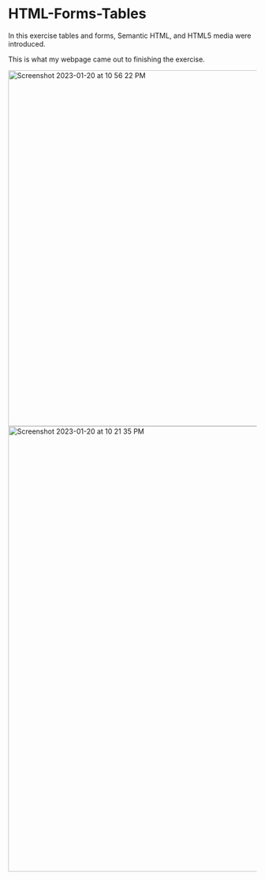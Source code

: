 # HTML-Forms-Tables
In this exercise tables and forms, Semantic HTML, and HTML5 media were introduced.

This is what my webpage came out to finishing the exercise.

<img width="722" alt="Screenshot 2023-01-20 at 10 56 22 PM" src="https://user-images.githubusercontent.com/101606295/213842329-6a2c05c1-8503-4846-9610-f1eeb123dacf.png">


<img width="904" alt="Screenshot 2023-01-20 at 10 21 35 PM" src="https://user-images.githubusercontent.com/101606295/213842293-fff2b1a0-66b4-4922-8b4d-5e5593537396.png">



